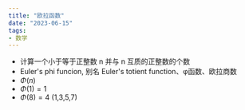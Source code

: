 ```yaml
---
title: "欧拉函数"
date: "2023-06-15"
tags:
- 数学
---
```


- 计算一个小于等于正整数 n 并与 n 互质的正整数的个数
- Euler's phi funcion, 别名 Euler's totient function、φ函数、欧拉商数
- $\Phi(n)$
- $\Phi(1)=1$
- $\Phi(8)=4$  (1,3,5,7)